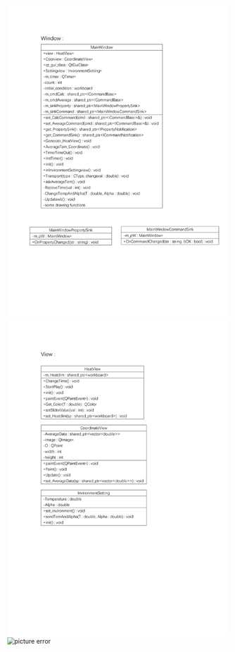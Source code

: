 ![MainWindow](https://github.com/SobolevSpace/HeatSim/blob/master/doc/Images/structure(1)thy.jpg)
![View](https://github.com/SobolevSpace/HeatSim/blob/master/doc/Images/structure(2)thy.jpg )
![picture error](https://github.com/SobolevSpace/HeatSim/tree/master/doc/Images/静态类图1.jpg)  
